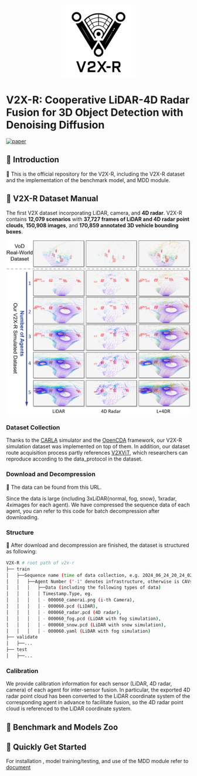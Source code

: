 <div align="center">
  <img src="images/logo.png" width="200"/>
</div>



# V2X-R: Cooperative LiDAR-4D Radar Fusion for 3D Object Detection with Denoising Diffusion 
[![paper](https://img.shields.io/badge/arXiv-Paper-<COLOR>.svg)](https://arxiv.org/abs/2411.08402)
## :balloon: Introduction
:wave: This is the official repository for the V2X-R, including the V2X-R dataset and the implementation of the benchmark model, and MDD module. 


## :balloon: V2X-R Dataset Manual 
The first V2X dataset incorporating LiDAR, camera, and **4D radar**. V2X-R contains **12,079 scenarios** with **37,727 frames of LiDAR and 4D radar point clouds**, **150,908 images**, and **170,859 annotated 3D vehicle bounding boxes**.
<div align="center">
  <img src="images/radar_sup.png" width="600"/>
</div>



### Dataset Collection
Thanks to the [CARLA](https://github.com/carla-simulator/carla) simulator and the [OpenCDA](https://github.com/ucla-mobility/OpenCDA) framework, our V2X-R simulation dataset was implemented on top of them. In addition, our dataset route acquisition process partly references [V2XViT](https://github.com/DerrickXuNu/v2x-vit), which researchers can reproduce according to the data_protocol in the dataset.

### Download and Decompression
:ledger: The data can be found from this URL. 

Since the data is large (including 3xLiDAR{normal, fog, snow}, 1xradar, 4ximages for each agent). We have compressed the sequence data of each agent, you can refer to this code for batch decompression after downloading.


### Structure
:open_file_folder: After download and decompression are finished, the dataset is structured as following:

```sh
V2X-R # root path of v2x-r
├── train
│   ├──Sequence name (time of data collection, e.g. 2024_06_24_20_24_02)
│   │   ├──Agent Number ("-1" denotes infrastructure, otherwise is CAVs)
│   │   │   ├──Data (including the following types of data)
│   │   │   │ Timestamp.Type, eg.
│   │   │   │ - 000060_camerai.png (i-th Camera),
│   │   │   │ - 000060.pcd (LiDAR),
│   │   │   │ - 000060_radar.pcd (4D radar),
│   │   │   │ - 000060_fog.pcd (LiDAR with fog simulation),
│   │   │   │ - 000060_snow.pcd (LiDAR with snow simulation),
│   │   │   │ - 000060.yaml (LiDAR with fog simulation)
├── validate
│   ├──...
├── test
│   ├──...

```

### Calibration
We provide calibration information for each sensor (LiDAR, 4D radar, camera) of each agent for inter-sensor fusion. In particular, the exported 4D radar point cloud has been converted to the LiDAR coordinate system of the corresponding agent in advance to facilitate fusion, so the 4D radar point cloud is referenced to the LiDAR coordinate system.


## :balloon: Benchmark and Models Zoo

## :balloon: Quickly Get Started
For installation , model training/testing, and use of the MDD module refer to [document](V2X-R/README.md)
